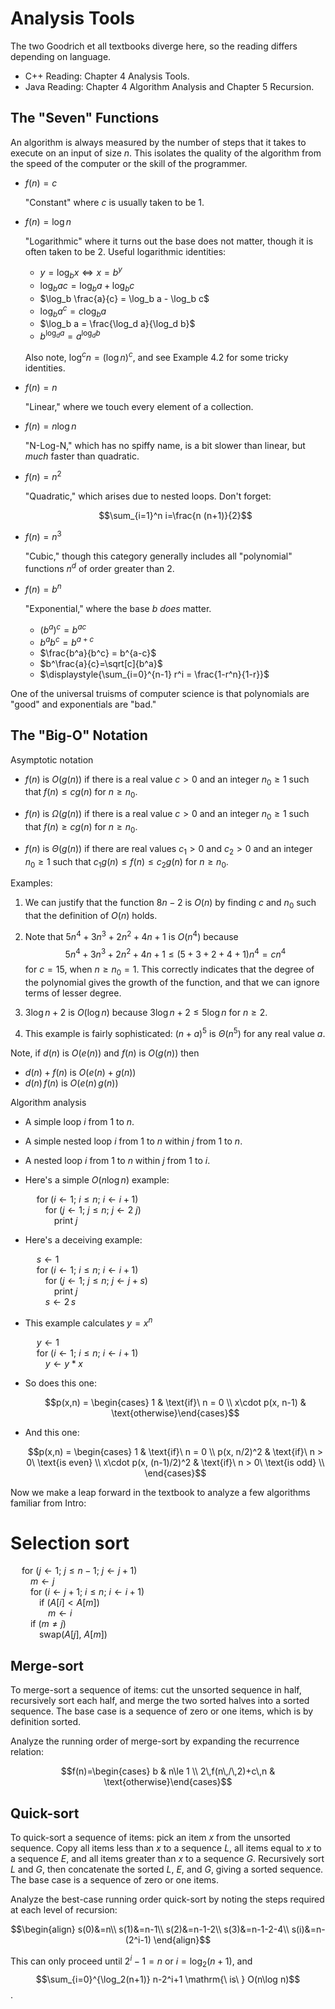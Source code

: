 # Analysis Tools

The two Goodrich et all textbooks diverge here, so the reading differs depending on language.

- C++ Reading: Chapter 4 Analysis Tools.
- Java Reading: Chapter 4 Algorithm Analysis and Chapter 5 Recursion.

## The "Seven" Functions

An algorithm is always measured by the number of steps that it takes to execute on an input of size $n$. This isolates the quality of the algorithm from the speed of the computer or the skill of the programmer.

- $f(n)=c$

	"Constant" where $c$ is usually taken to be 1.

- $f(n)=\log n$

	"Logarithmic" where it turns out the base does not matter, though it is often taken to be 2. Useful logarithmic identities:

	- $y=\log_b x \iff x=b^y$
	- $\log_b a c = \log_b a + \log_b c$
	- $\log_b \frac{a}{c} = \log_b a - \log_b c$
	- $\log_b a^c = c \log_b a$
	- $\log_b a = \frac{\log_d a}{\log_d b}$
	- $b^{\log_d a} = a^{\log_d b}$

	Also note, $\log^c n = (\log n)^c$, and see Example 4.2 for some tricky identities.

- $f(n)=n$

	"Linear," where we touch every element of a collection.

- $f(n)=n\log n$

	"N-Log-N," which has no spiffy name, is a bit slower than linear, but *much* faster than quadratic.

- $f(n)=n^2$

	"Quadratic," which arises due to nested loops. Don't forget:

	$$\sum_{i=1}^n i=\frac{n (n+1)}{2}$$

- $f(n)=n^3$

	"Cubic," though this category generally includes all "polynomial" functions $n^d$ of order greater than 2.

- $f(n)=b^n$

	"Exponential," where the base $b$ *does* matter.

	- $(b^a)^c = b^{ac}$
	- $b^a b^c = b^{a+c}$
	- $\frac{b^a}{b^c} = b^{a-c}$
	- $b^\frac{a}{c}=\sqrt[c]{b^a}$
	- $\displaystyle{\sum_{i=0}^{n-1} r^i = \frac{1-r^n}{1-r}}$

One of the universal truisms of computer science is that polynomials are "good" and exponentials are "bad."

## The "Big-O" Notation

Asymptotic notation

- $f(n)$ is $O(g(n))$ if there is a real value $c>0$ and an integer $n_0\ge 1$ such that $f(n)\le c g(n)$ for $n\ge n_0$.

- $f(n)$ is $\Omega(g(n))$ if there is a real value $c>0$ and an integer $n_0\ge 1$ such that $f(n)\ge c g(n)$ for $n\ge n_0$.

- $f(n)$ is $\Theta(g(n))$ if there are real values $c_1>0$ and $c_2>0$ and an integer $n_0\ge 1$ such that $c_1 g(n)\le f(n)\le c_2 g(n)$ for $n\ge n_0$.

Examples:

1. We can justify that the function $8n - 2$ is $O(n)$ by finding $c$ and $n_0$ such that the definition of $O(n)$ holds.

1. Note that $5n^4 + 3n^3 + 2n^2 + 4n + 1$ is $O(n^4)$ because
$$5n^4 + 3n^3 + 2n^2 + 4n + 1 \le (5 + 3 + 2 + 4 + 1) n^4 =c n^4$$
for $c=15$, when $n\ge n_0 = 1$. This correctly indicates that the degree of the polynomial gives the growth of the function, and that we can ignore terms of lesser degree.

1. $3\log n + 2$ is $O(\log n)$ because $3\log n + 2 \le 5\log n$ for $n \ge 2$.

1. This example is fairly sophisticated: $(n + a)^5$ is $\Theta(n^5)$ for any real value $a$.

Note, if $d(n)$ is $O(e(n))$ and $f(n)$ is $O(g(n))$ then

- $d(n)+f(n)$ is $O(e(n)+g(n))$
- $d(n)\,f(n)$ is $O(e(n)\,g(n))$

Algorithm analysis

- A simple loop $i$ from $1$ to $n$.

- A simple nested loop $i$ from $1$ to $n$ within $j$ from $1$ to $n$.

- A nested loop $i$ from $1$ to $n$ within $j$ from $1$ to $i$.

- Here's a simple $O(n\log n)$ example:

	&emsp; for ($i\gets 1$; $i\leq n$; $i\gets i + 1$)  
	&emsp;&emsp; for ($j\gets 1$; $j\leq n$; $j\gets 2\ j$)  
	&emsp;&emsp;&emsp; print $j$  

- Here's a deceiving example:

	&emsp; $s\gets 1$  
	&emsp; for ($i\gets 1$; $i\leq n$; $i\gets i + 1$)  
	&emsp;&emsp; for ($j\gets 1$; $j\leq n$; $j\gets j + s$)  
	&emsp;&emsp;&emsp; print $j$  
	&emsp;&emsp; $s\gets 2\,s$

- This example calculates $y=x^n$

	&emsp; $y\gets 1$  
	&emsp; for ($i\gets 1$; $i\leq n$; $i\gets i + 1$)  
	&emsp;&emsp; $y\gets y * x$

- So does this one:

	$$p(x,n) = \begin{cases} 1 & \text{if}\ n = 0 \\ x\cdot p(x, n-1) & \text{otherwise}\end{cases}$$

- And this one:

	$$p(x,n) = \begin{cases} 1 & \text{if}\ n = 0 \\ p(x, n/2)^2 & \text{if}\ n > 0\ \text{is even} \\ x\cdot p(x, (n-1)/2)^2 & \text{if}\ n > 0\ \text{is odd} \\ \end{cases}$$

Now we make a leap forward in the textbook to analyze a few algorithms familiar from Intro:

# Selection sort

&emsp; for ($j\gets 1$; $j\leq n - 1$; $j\gets j + 1$)  
&emsp;&emsp; $m\gets j$  
&emsp;&emsp; for ($i\gets j + 1$; $i\leq n$; $i\gets i + 1$)  
&emsp;&emsp;&emsp; if ($A[i] < A[m]$)  
&emsp;&emsp;&emsp;&emsp; $m\gets i$  
&emsp;&emsp; if ($m\neq j$)  
&emsp;&emsp;&emsp; swap($A[j]$, $A[m]$)  

## Merge-sort

To merge-sort a sequence of items: cut the unsorted sequence in half, recursively sort each half, and merge the two sorted halves into a sorted sequence. The base case is a sequence of zero or one items, which is by definition sorted.

Analyze the running order of merge-sort by expanding the recurrence relation:

$$f(n)=\begin{cases} b & n\le 1 \\ 2\,f(n\,/\,2)+c\,n & \text{otherwise}\end{cases}$$

## Quick-sort

To quick-sort a sequence of items: pick an item $x$ from the unsorted sequence. Copy all items less than $x$ to a sequence $L$, all items equal to $x$ to a sequence $E$, and all items greater than $x$ to a sequence $G$. Recursively sort $L$ and $G$, then concatenate the sorted $L$, $E$, and $G$, giving a sorted sequence. The base case is a sequence of zero or one items.

Analyze the best-case running order quick-sort by noting the steps required at each level of recursion:

$$\begin{align}
s(0)&=n\\
s(1)&=n-1\\
s(2)&=n-1-2\\
s(3)&=n-1-2-4\\
s(i)&=n-(2^i-1)
\end{align}$$

This can only proceed until $2^i-1=n$ or $i=\log_2(n+1)$, and $$\sum_{i=0}^{\log_2(n+1)} n-2^i+1 \mathrm{\ is\ } O(n\log n)$$.
